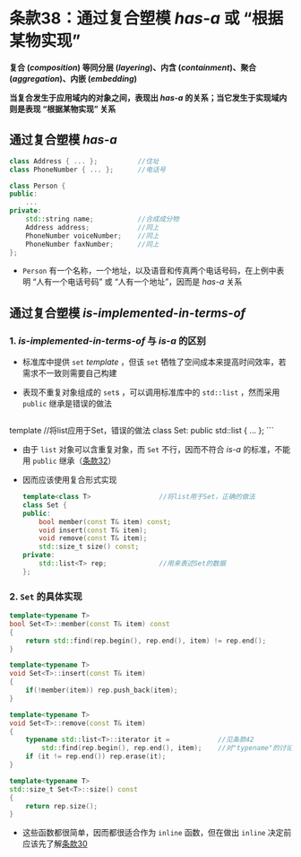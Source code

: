 # 条款38：通过复合塑模 $has$-$a$ 或 “根据某物实现”

**复合 ($composition$) 等同分层 ($layering$)、内含 ($containment$)、聚合 ($aggregation$)、内嵌 ($embedding$)**

**当复合发生于应用域内的对象之间，表现出 $has$-$a$ 的关系；当它发生于实现域内则是表现 “根据某物实现” 关系**



## 通过复合塑模 $has$-$a$

```C++
class Address { ... };			//住址
class PhoneNumber { ... };		//电话号

class Person {
public:
    ...
private:
    std::string name;			//合成成分物
    Address address;			//同上
    PhoneNumber voiceNumber;	//同上
    PhoneNumber faxNumber;		//同上
};
```

+ `Person` 有一个名称，一个地址，以及语音和传真两个电话号码，在上例中表明 “人有一个电话号码” 或 “人有一个地址”，因而是 $has$-$a$ 关系



## 通过复合塑模 $is$-$implemented$-$in$-$terms$-$of$

### 1. $is$-$implemented$-$in$-$terms$-$of$ 与 $is$-$a$ 的区别

+ 标准库中提供 `set` $template$ ，但该 `set` 牺牲了空间成本来提高时间效率，若需求不一致则需要自己构建
+ 表现不重复对象组成的 `set`s ，可以调用标准库中的 `std::list` ，然而采用 `public` 继承是错误的做法

    ```C++
template<typename T>					//将list应用于Set，错误的做法
    class Set: public std::list<T> { ... };
    ```
    
+ 由于 `list` 对象可以含重复对象，而 `Set` 不行，因而不符合 $is$-$a$ 的标准，不能用 `public` 继承（[条款32](条款32：确定public继承塑模出is-a关系.md)）

+ 因而应该使用复合形式实现

  ```C++
  template<class T>					//将list用于Set，正确的做法
  class Set {
  public:
      bool member(const T& item) const;
      void insert(const T& item);
      void remove(const T& item);
      std::size_t size() const;
  private:
      std::list<T> rep;				//用来表述Set的数据
  };
  ```



### 2. `Set` 的具体实现

```C++
template<typename T>
bool Set<T>::member(const T& item) const
{
    return std::find(rep.begin(), rep.end(), item) != rep.end();
}

template<typename T>
void Set<T>::insert(const T& item)
{
    if(!member(item)) rep.push_back(item);
}

template<typename T>
void Set<T>::remove(const T& item)
{
    typename std::list<T>::iterator it =			//见条款42
        std::find(rep.begin(), rep.end(), item);	//对"typename"的讨论
    if (it != rep.end()) rep.erase(it);
}

template<typename T>
std::size_t Set<T>::size() const
{
    return rep.size();
}
```

+ 这些函数都很简单，因而都很适合作为 `inline` 函数，但在做出 `inline` 决定前应该先了解[条款30](F:\滔天\文件\学校\大学\专业\C++\C++笔记\5.实现\条款30：彻底了解inline.md)
